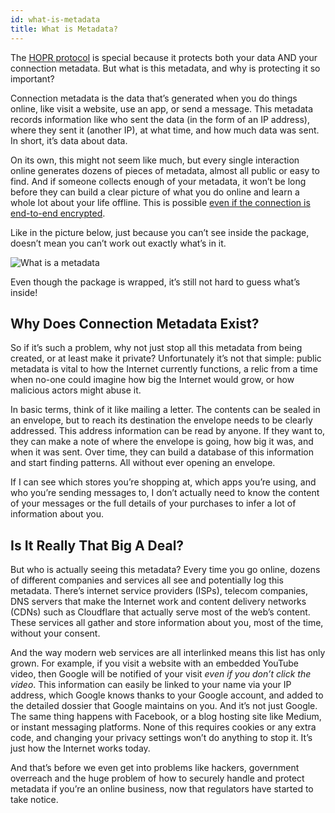 ```yaml
---
id: what-is-metadata
title: What is Metadata? 
---
```


The [HOPR protocol](https://hoprnet.org) is special because it protects both your data AND your connection metadata. But what is this metadata, and why is protecting it so important?

Connection metadata is the data that’s generated when you do things online, like visit a website, use an app, or send a message. This metadata records information like who sent the data (in the form of an IP address), where they sent it (another IP), at what time, and how much data was sent. In short, it’s data about data.

On its own, this might not seem like much, but every single interaction online generates dozens of pieces of metadata, almost all public or easy to find. And if someone collects enough of your metadata, it won’t be long before they can build a clear picture of what you do online and learn a whole lot about your life offline. This is possible [even if the connection is end-to-end encrypted](https://arxiv.org/abs/2010.10294).

Like in the picture below, just because you can’t see inside the package, doesn’t mean you can’t work out exactly what’s in it.

![What is a metadata](/img/core/what_is_metadata.png)

Even though the package is wrapped, it’s still not hard to guess what’s inside!

## Why Does Connection Metadata Exist?

So if it’s such a problem, why not just stop all this metadata from being created, or at least make it private? Unfortunately it’s not that simple: public metadata is vital to how the Internet currently functions, a relic from a time when no-one could imagine how big the Internet would grow, or how malicious actors might abuse it.

In basic terms, think of it like mailing a letter. The contents can be sealed in an envelope, but to reach its destination the envelope needs to be clearly addressed. This address information can be read by anyone. If they want to, they can make a note of where the envelope is going, how big it was, and when it was sent. Over time, they can build a database of this information and start finding patterns. All without ever opening an envelope.

If I can see which stores you’re shopping at, which apps you’re using, and who you’re sending messages to, I don’t actually need to know the content of your messages or the full details of your purchases to infer a lot of information about you.

## Is It Really That Big A Deal?

But who is actually seeing this metadata? Every time you go online, dozens of different companies and services all see and potentially log this metadata. There’s internet service providers (ISPs), telecom companies, DNS servers that make the Internet work and content delivery networks (CDNs) such as Cloudflare that actually serve most of the web’s content. These services all gather and store information about you, most of the time, without your consent.

And the way modern web services are all interlinked means this list has only grown. For example, if you visit a website with an embedded YouTube video, then Google will be notified of your visit *even if you don’t click the video*. This information can easily be linked to your name via your IP address, which Google knows thanks to your Google account, and added to the detailed dossier that Google maintains on you. And it’s not just Google. The same thing happens with Facebook, or a blog hosting site like Medium, or instant messaging platforms. None of this requires cookies or any extra code, and changing your privacy settings won’t do anything to stop it. It’s just how the Internet works today.

And that’s before we even get into problems like hackers, government overreach and the huge problem of how to securely handle and protect metadata if you’re an online business, now that regulators have started to take notice.
